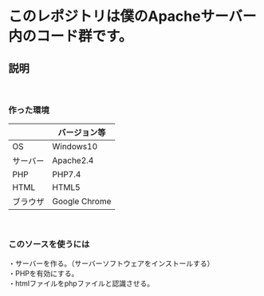# このレポジトリは僕のApacheサーバー内のコード群です。
## 説明
<br>

### 作った環境
||バージョン等|
|----|----|
|OS|Windows10|
|サーバー|Apache2.4|
|PHP|PHP7.4|
|HTML|HTML5|
|ブラウザ|Google Chrome|
<br>

### このソースを使うには
・サーバーを作る。（サーバーソフトウェアをインストールする）  
・PHPを有効にする。  
・htmlファイルをphpファイルと認識させる。  
